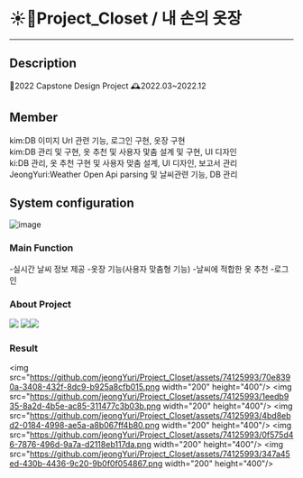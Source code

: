 # ☀️👖Project_Closet / 내 손의 옷장
___

## Description
📌2022 Capstone Design Project                                                                                                      🕰️2022.03~2022.12  

## Member
kim:DB 이미지 Url 관련 기능, 로그인 구현, 옷장 구현                                                                                                          
kim:DB 관리 및 구현, 옷 추천 및 사용자 맟춤 설계 및 구현, UI 디자인                                                                                           
ki:DB 관리, 옷 추천 구현 및 사용자 맞춤 설계, UI 디자인, 보고서 관리                                                                                          
JeongYuri:Weather Open Api parsing 및 날씨관련 기능, DB 관리                                                                                                 
## System configuration
![image](https://github.com/jeongYuri/Project_Closet/assets/74125993/ae695c78-3040-49b4-b79f-db9e9867619a)

### Main Function
-실시간 날씨 정보 제공
-옷장 기능(사용자 맞춤형 기능)
-날씨에 적합한 옷 추천
-로그인 

### About Project
<img src="https://img.shields.io/badge/java-007396?style=for-the-badge&logo=java&logoColor=white"> <img src="https://img.shields.io/badge/firebase-FFCA28?style=for-the-badge&logo=firebase&logoColor=white"><img src="https://img.shields.io/badge/androidstudio-3DDC84?style=for-the-badge&logo=androidstudio&logoColor=white">
<br>


### Result
<img src="https://github.com/jeongYuri/Project_Closet/assets/74125993/70e8390a-3408-432f-8dc9-b925a8cfb015.png  width="200" height="400"/>
<img src="https://github.com/jeongYuri/Project_Closet/assets/74125993/1eedb935-8a2d-4b5e-ac85-311477c3b03b.png  width="200" height="400"/>
<img src="https://github.com/jeongYuri/Project_Closet/assets/74125993/4bd8ebd2-0184-4998-ae5a-a8b067ff4b80.png  width="200" height="400"/>
<img src="https://github.com/jeongYuri/Project_Closet/assets/74125993/0f575d46-7876-496d-9a7a-d2118eb117da.png  width="200" height="400"/>
<img src="https://github.com/jeongYuri/Project_Closet/assets/74125993/347a45ed-430b-4436-9c20-9b0f0f054867.png  width="200" height="400"/>







